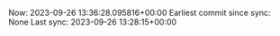 Now: 2023-09-26 13:36:28.095816+00:00 Earliest commit since sync: None Last sync: 2023-09-26 13:28:15+00:00
